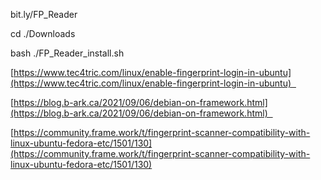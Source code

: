 bit.ly/FP_Reader 

cd ./Downloads 

bash ./FP_Reader_install.sh 

[https://www.tec4tric.com/linux/enable-fingerprint-login-in-ubuntu](https://www.tec4tric.com/linux/enable-fingerprint-login-in-ubuntu)  

[https://blog.b-ark.ca/2021/09/06/debian-on-framework.html](https://blog.b-ark.ca/2021/09/06/debian-on-framework.html)  

[https://community.frame.work/t/fingerprint-scanner-compatibility-with-linux-ubuntu-fedora-etc/1501/130](https://community.frame.work/t/fingerprint-scanner-compatibility-with-linux-ubuntu-fedora-etc/1501/130)